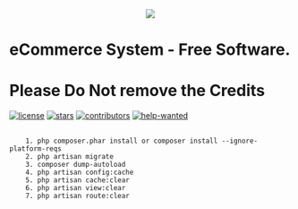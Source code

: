 <div align="center"> <img src="./documentation/cover.png"/> </div>

# eCommerce System - Free Software.
# Please Do Not remove the Credits

[![license](https://badgen.net/github/license/doocs/doc-template?color=green)](https://github.com/devhereco/RamadanActivitesSystem/blob/main/Privacy.txt)
[![stars](https://badgen.net/github/stars/doocs/doc-template)](https://github.com/devhereco/eCommerec/stargazers)
[![contributors](https://badgen.net/github/contributors/doocs/doc-template)](https://github.com/devhereco/eCommerec/graphs/contributors)
[![help-wanted](https://badgen.net/github/label-issues/doocs/doc-template/help%20wanted/open)](https://github.com/devhereco/eCommerec/labels/help%20wanted)

<pre>
  <code>
    1. php composer.phar install or composer install --ignore-platform-reqs
    2. php artisan migrate
    3. composer dump-autoload
    4. php artisan config:cache
    5. php artisan cache:clear
    6. php artisan view:clear
    7. php artisan route:clear
  </code>
</pre>
